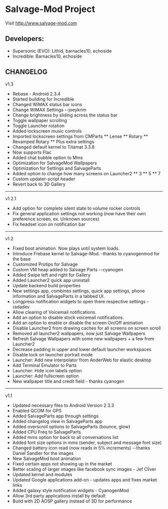 Salvage-Mod Project
==============

Visit http://www.salvage-mod.com

Developers:
------------
* Supersonic (EVO): Lithid, barnacles10, echoside
* Incredible: Barnacles10, echoside

CHANGELOG
------------
v1.3

* Rebase - Android 2.3.4 
* Started building for Incredible
* Changed WiMAX status bar icons
* Change WiMAX Settings --joeykrim
* Change brightness by sliding across the status bar
* Toggle wallpaper scrolling
* Toggle Launcher rotation
* Added lockscreen music controls
* Imported lockscreen settings from CMParts
** Lense
** Rotary
** Revamped Rotary
** Plus extra settings
* Changed default kernel to Titamat 3.3.8
* Now supports Flac
* Added chat bubble option to Mms
* Optimization for SalvageMod Wallpapers
* Optimization for Settings and SalvageParts
* Added option to change how many screens on Launcher2
** 3
** 5
** 7
* Custom updater-script header
* Revert back to 3D Gallery


------------
v1.2.1

* Add option for complete silent state to volume rocker controls
* Fix general application settings not working (now have their own preference screen, ex. Unknown sources)
* Fix headset icon on notification bar

------------
v1.2

* Fixed boot animation. Now plays until system loads.
* Introduce Frebase kernel to Salvage-Mod. -thanks to cyanogenmod for the base
* Customized Protips for Salvage
* Custom VM heap added to Salvage Parts --cyanogen
* Added Swipe left and right for Gallery
* Added Launcher2 quick app uninstall
* Update backend build properties
* New settings app, combines settings, quick app settings, phone information and SalvageParts in a tabbed UI.
* Longpress notification widgets to open there respective settings - radadev
* Allow clearing of Voicemail notifications.
* Add an option to disable stock voicemail notifications.
* Add an option to enable or disable the screen On/Off animation
* Disable Launcher2 from drawing caches for all screens on screen scroll
* Removed all launcher2 wallpapers, now just Salvage Wallpapers
* Refresh Salvage Wallpapers with some new wallpapers + a few from Launcher2
* Decrease padding in upper and lower default launcher workspaces
* Disable lock on launcher portrait mode
* Launcher: Add new interpolator from AnderWeb for elastic desktop 
* Add Terminal Emulator to Parts
* Launcher: Hide icon labels option
* Launcher: Add fullscreen option
* New wallpaper title and credit field - thanks cyanogen

------------
v1.1

* Updated necessary files to Android Version 2.3.3
* Enabled QCOM for GPS
* Added SalvageParts app through settings
* Added changelog view in SalvageParts app
* Added overscroll options to SalvageParts (bounce, glow)
* Added CPU Freq to SalvageParts
* Added mms option for back to all conversations list
* Added font size options in mms (sender, subject and message font size)
* Changed battery icon read (now reads in 5% increments)  --thanks Daniel Sandler for the images
* New SalvageMod boot animation
* Fixed certain apps not showing up in the market
* Better scaling of larger images like facebook sync images - Jef Cliver 
* Updated kernel and modules
* Updated Google applications add-on - updates apps and fixes market links
* Added galaxy style notification widgets - CyanogenMod
* Allow 3rd party applications install by default
* Build with 2D AOSP gallery instead of 3D for performance
